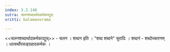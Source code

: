 ```yaml
---
index: 3.2.148
sutra: चलनशब्दार्थादकर्मकाद्युच्
vritti: balamanorama

---
```

<<चलनशब्दार्थादकर्मकाद्युच्>> - चलन । शब्दन इति । "शब्द शब्दने" चुरादिः । शब्दनं - शब्दोच्चारणम् । धात्वर्थोपसङ्ग्रहादकर्मकः । 